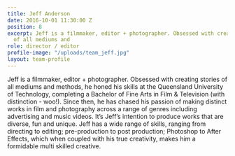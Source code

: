 ```yaml
---
title: Jeff Anderson
date: 2016-10-01 11:30:00 Z
position: 8
excerpt: Jeff is a filmmaker, editor + photographer. Obsessed with creating stories
  of all mediums and
role: director / editor
profile-image: "/uploads/team_jeff.jpg"
layout: team-profile
---
```


Jeff is a filmmaker, editor + photographer. Obsessed with creating stories of all mediums and methods, he honed his skills at the Queensland University of Technology, completing a Bachelor of Fine Arts in Film & Television (with distinction - woo!). Since then, he has chased his passion of making distinct works in film and photography across a range of genres including advertising and music videos. It’s Jeff’s intention to produce works that are diverse, fun and unique.  Jeff has a wide range of skills, ranging from directing to editing; pre-production to post production; Photoshop to After Effects, which when coupled with his true creativity, makes him a formidable multi skilled creative.